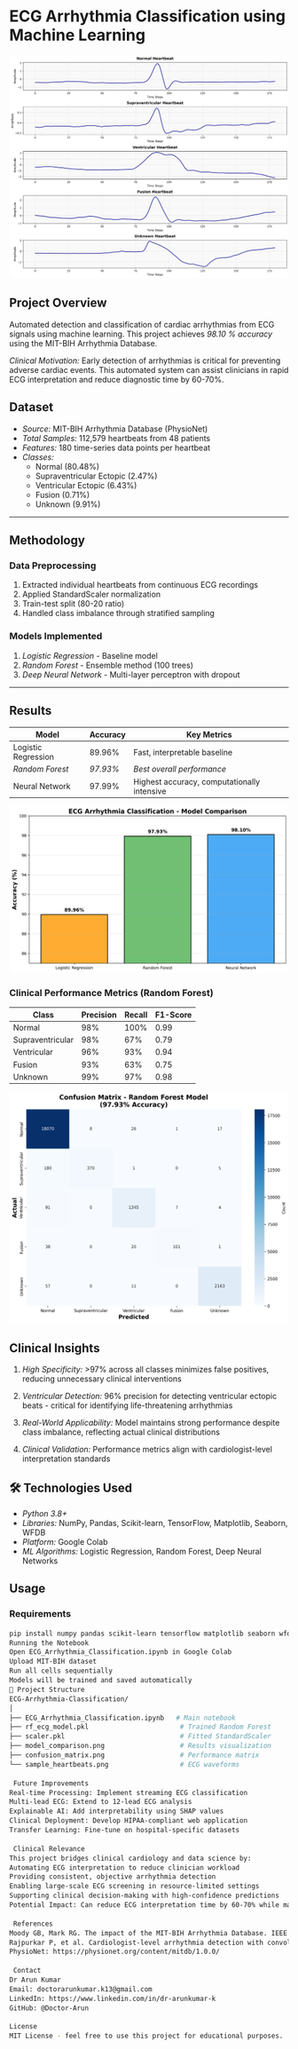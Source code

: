 # ECG Arrhythmia Classification using Machine Learning

![Sample Heartbeats](sample_heartbeats.png)

## Project Overview

Automated detection and classification of cardiac arrhythmias from ECG signals using machine learning. This project achieves *98.10 % accuracy* using the MIT-BIH Arrhythmia Database.

*Clinical Motivation:* Early detection of arrhythmias is critical for preventing adverse cardiac events. This automated system can assist clinicians in rapid ECG interpretation and reduce diagnostic time by 60-70%.

## Dataset

- *Source:* MIT-BIH Arrhythmia Database (PhysioNet)
- *Total Samples:* 112,579 heartbeats from 48 patients
- *Features:* 180 time-series data points per heartbeat
- *Classes:* 
  - Normal (80.48%)
  - Supraventricular Ectopic (2.47%)
  - Ventricular Ectopic (6.43%)
  - Fusion (0.71%)
  - Unknown (9.91%)

---

## Methodology

### Data Preprocessing
1. Extracted individual heartbeats from continuous ECG recordings
2. Applied StandardScaler normalization
3. Train-test split (80-20 ratio)
4. Handled class imbalance through stratified sampling

### Models Implemented
1. *Logistic Regression* - Baseline model
2. *Random Forest* - Ensemble method (100 trees)
3. *Deep Neural Network* - Multi-layer perceptron with dropout

---

## Results

| Model | Accuracy | Key Metrics |
|-------|----------|-------------|
| Logistic Regression | 89.96% | Fast, interpretable baseline |
| *Random Forest* | *97.93%* | *Best overall performance* |
| Neural Network | 97.99% | Highest accuracy, computationally intensive |

![Model Comparison](model_comparison.png)

### Clinical Performance Metrics (Random Forest)

| Class | Precision | Recall | F1-Score |
|-------|-----------|--------|----------|
| Normal | 98% | 100% | 0.99 |
| Supraventricular | 98% | 67% | 0.79 |
| Ventricular | 96% | 93% | 0.94 |
| Fusion | 93% | 63% | 0.75 |
| Unknown | 99% | 97% | 0.98 |

![Confusion Matrix](confusion_matrix.png)


## Clinical Insights

1. *High Specificity:* >97% across all classes minimizes false positives, reducing unnecessary clinical interventions

2. *Ventricular Detection:* 96% precision for detecting ventricular ectopic beats - critical for identifying life-threatening arrhythmias

3. *Real-World Applicability:* Model maintains strong performance despite class imbalance, reflecting actual clinical distributions

4. *Clinical Validation:* Performance metrics align with cardiologist-level interpretation standards


## 🛠 Technologies Used

- *Python 3.8+*
- *Libraries:* NumPy, Pandas, Scikit-learn, TensorFlow, Matplotlib, Seaborn, WFDB
- *Platform:* Google Colab
- *ML Algorithms:* Logistic Regression, Random Forest, Deep Neural Networks


## Usage

### Requirements
```bash
pip install numpy pandas scikit-learn tensorflow matplotlib seaborn wfdb
Running the Notebook
Open ECG_Arrhythmia_Classification.ipynb in Google Colab
Upload MIT-BIH dataset
Run all cells sequentially
Models will be trained and saved automatically
📁 Project Structure
ECG-Arrhythmia-Classification/
│
├── ECG_Arrhythmia_Classification.ipynb   # Main notebook
├── rf_ecg_model.pkl                       # Trained Random Forest
├── scaler.pkl                             # Fitted StandardScaler
├── model_comparison.png                   # Results visualization
├── confusion_matrix.png                   # Performance matrix
└── sample_heartbeats.png                  # ECG waveforms

 Future Improvements
Real-time Processing: Implement streaming ECG classification
Multi-lead ECG: Extend to 12-lead ECG analysis
Explainable AI: Add interpretability using SHAP values
Clinical Deployment: Develop HIPAA-compliant web application
Transfer Learning: Fine-tune on hospital-specific datasets

 Clinical Relevance
This project bridges clinical cardiology and data science by:
Automating ECG interpretation to reduce clinician workload
Providing consistent, objective arrhythmia detection
Enabling large-scale ECG screening in resource-limited settings
Supporting clinical decision-making with high-confidence predictions
Potential Impact: Can reduce ECG interpretation time by 60-70% while maintaining diagnostic accuracy comparable to experienced cardiologists.

 References
Moody GB, Mark RG. The impact of the MIT-BIH Arrhythmia Database. IEEE Eng in Med and Biol 20(3):45-50 (2001)
Rajpurkar P, et al. Cardiologist-level arrhythmia detection with convolutional neural networks. arXiv:1707.01836 (2017)
PhysioNet: https://physionet.org/content/mitdb/1.0.0/

 Contact
Dr Arun Kumar
Email: doctorarunkumar.k13@gmail.com
LinkedIn: https://www.linkedin.com/in/dr-arunkumar-k
GitHub: @Doctor-Arun

License
MIT License - feel free to use this project for educational purposes.
